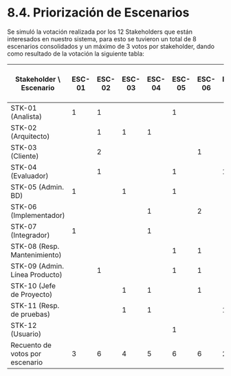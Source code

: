 # 8.4. Priorización de Escenarios

Se simuló la votación realizada por los 12 Stakeholders que están interesados en nuestro sistema, para esto se tuvieron un total de 8 escenarios consolidados y un máximo de 3 votos por stakeholder, dando como resultado de la votación la siguiente tabla:

| Stakeholder \ Escenario | ESC-01 | ESC-02 | ESC-03 | ESC-04 | ESC-05 | ESC-06 | ESC-07 | ESC-08 | Recuento de votos por stakeholder |
|--------------------------|--------|--------|--------|--------|--------|--------|--------|--------|-----------------------------------|
| STK-01 (Analista)        | 1      | 1      |        |        | 1      |        |        |        | 3                                 |
| STK-02 (Arquitecto)      |        | 1      | 1      | 1      |        |        |        |        | 3                                 |
| STK-03 (Cliente)         |        | 2      |        |        |        | 1      |        |        | 3                                 |
| STK-04 (Evaluador)       |        | 1      |        |        | 1      |        | 1      |        | 3                                 |
| STK-05 (Admin. BD)       | 1      |        | 1      |        | 1      |        |        |        | 3                                 |
| STK-06 (Implementador)   |        |        |        | 1      |        | 2      |        |        | 3                                 |
| STK-07 (Integrador)      | 1      |        |        | 1      |        |        |        | 1      | 3                                 |
| STK-08 (Resp. Mantenimiento) |        |        |        |        | 1      | 1      |        | 1      | 3                                 |
| STK-09 (Admin. Línea Producto) |        | 1      |        |        | 1      | 1      |        |        | 3                                 |
| STK-10 (Jefe de Proyecto) |        |        | 1      | 1      |        | 1      |        |        | 3                                 |
| STK-11 (Resp. de pruebas) |        |        | 1      | 1      |        |        | 1      |        | 3                                 |
| STK-12 (Usuario)         |        |        |        |        | 1      |        |        | 2      | 3                                 |
| Recuento de votos por escenario | 3      | 6      | 4      | 5      | 6      | 6      | 2      | 4      |                                   |
